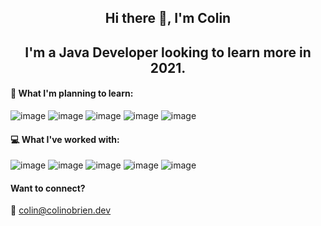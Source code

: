 <h2 align='center'>Hi there 👋, I'm Colin</h2>

<h2 align='center'>I'm a Java Developer looking to learn more in 2021.</h2>

#### :brain: What I'm planning to learn:
![image](https://img.shields.io/badge/Spring-6DB33F?style=for-the-badge&logo=spring&logoColor=white)
![image](https://img.shields.io/badge/Python-3776AB?style=for-the-badge&logo=python&logoColor=white)
![image](https://img.shields.io/badge/Django-092E20?style=for-the-badge&logo=django&logoColor=white)
![image](https://img.shields.io/badge/Kotlin-0095D5?style=for-the-badge&logo=kotlin&logoColor=white)
![image](https://img.shields.io/badge/React-20232A?style=for-the-badge&logo=react&logoColor=61DAFB)

#### :computer: What I've worked with:
![image](https://img.shields.io/badge/Java-007396?style=for-the-badge&logo=java&logoColor=white)
![image](https://img.shields.io/badge/Windchill_PLM-00457C?style=for-the-badge&logoColor=white)
![image](https://img.shields.io/badge/Oracle_SQL-00000F?style=for-the-badge&logo=oracle&logoColor=white)
![image](https://img.shields.io/badge/Git-F05032?style=for-the-badge&logo=git&logoColor=white)
![image](https://img.shields.io/badge/Subversion-809CC9?style=for-the-badge&logo=subversion&logoColor=white)


#### Want to connect?
:email: colin@colinobrien.dev
